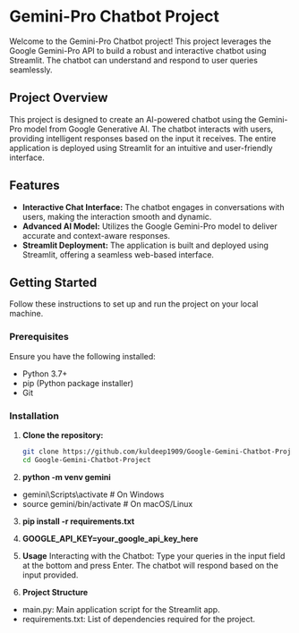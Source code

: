 # Gemini-Pro Chatbot Project

Welcome to the Gemini-Pro Chatbot project! This project leverages the Google Gemini-Pro API to build a robust and interactive chatbot using Streamlit. The chatbot can understand and respond to user queries seamlessly.

## Project Overview

This project is designed to create an AI-powered chatbot using the Gemini-Pro model from Google Generative AI. The chatbot interacts with users, providing intelligent responses based on the input it receives. The entire application is deployed using Streamlit for an intuitive and user-friendly interface.

## Features

- **Interactive Chat Interface:** The chatbot engages in conversations with users, making the interaction smooth and dynamic.
- **Advanced AI Model:** Utilizes the Google Gemini-Pro model to deliver accurate and context-aware responses.
- **Streamlit Deployment:** The application is built and deployed using Streamlit, offering a seamless web-based interface.

## Getting Started

Follow these instructions to set up and run the project on your local machine.

### Prerequisites

Ensure you have the following installed:
- Python 3.7+
- pip (Python package installer)
- Git

### Installation

1. **Clone the repository:**
   ```sh
   git clone https://github.com/kuldeep1909/Google-Gemini-Chatbot-Project.git
   cd Google-Gemini-Chatbot-Project
   ```

2. **python -m venv gemini**
- gemini\Scripts\activate  # On Windows
- source gemini/bin/activate  # On macOS/Linux

3. **pip install -r requirements.txt**

4. **GOOGLE_API_KEY=your_google_api_key_here**

5. **Usage**
Interacting with the Chatbot: Type your queries in the input field at the bottom and press Enter. The chatbot will respond based on the input provided.

6. **Project Structure**
- main.py: Main application script for the Streamlit app.
- requirements.txt: List of dependencies required for the project.



   
